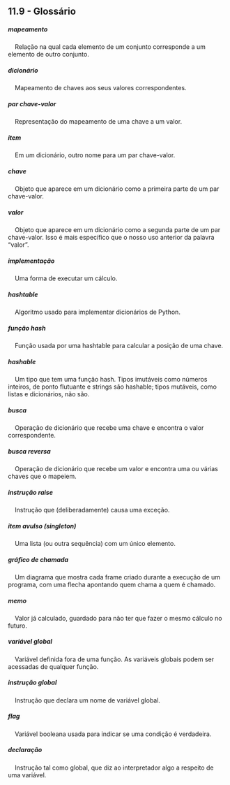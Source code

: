 ## 11.9 - Glossário


##### mapeamento
&nbsp;&nbsp;&nbsp;&nbsp;Relação na qual cada elemento de um conjunto corresponde a um elemento de outro conjunto.

##### dicionário
&nbsp;&nbsp;&nbsp;&nbsp;Mapeamento de chaves aos seus valores correspondentes.

##### par chave-valor
&nbsp;&nbsp;&nbsp;&nbsp;Representação do mapeamento de uma chave a um valor.

##### item
&nbsp;&nbsp;&nbsp;&nbsp;Em um dicionário, outro nome para um par chave-valor.

##### chave
&nbsp;&nbsp;&nbsp;&nbsp;Objeto que aparece em um dicionário como a primeira parte de um par chave-valor.

##### valor
&nbsp;&nbsp;&nbsp;&nbsp;Objeto que aparece em um dicionário como a segunda parte de um par chave-valor. Isso é mais específico que o nosso uso anterior da palavra “valor”.

##### implementação
&nbsp;&nbsp;&nbsp;&nbsp;Uma forma de executar um cálculo.

##### hashtable
&nbsp;&nbsp;&nbsp;&nbsp;Algoritmo usado para implementar dicionários de Python.

##### função hash
&nbsp;&nbsp;&nbsp;&nbsp;Função usada por uma hashtable para calcular a posição de uma chave.

##### hashable
&nbsp;&nbsp;&nbsp;&nbsp;Um tipo que tem uma função hash. Tipos imutáveis como números inteiros, de ponto flutuante e strings são hashable; tipos mutáveis, como listas e dicionários, não são.

##### busca
&nbsp;&nbsp;&nbsp;&nbsp;Operação de dicionário que recebe uma chave e encontra o valor correspondente.

##### busca reversa
&nbsp;&nbsp;&nbsp;&nbsp;Operação de dicionário que recebe um valor e encontra uma ou várias chaves que o mapeiem.

##### instrução raise
&nbsp;&nbsp;&nbsp;&nbsp;Instrução que (deliberadamente) causa uma exceção.

##### item avulso (singleton)
&nbsp;&nbsp;&nbsp;&nbsp;Uma lista (ou outra sequência) com um único elemento.

##### gráfico de chamada
&nbsp;&nbsp;&nbsp;&nbsp;Um diagrama que mostra cada frame criado durante a execução de um programa, com uma flecha apontando quem chama a quem é chamado.

##### memo
&nbsp;&nbsp;&nbsp;&nbsp;Valor já calculado, guardado para não ter que fazer o mesmo cálculo no futuro.

##### variável global
&nbsp;&nbsp;&nbsp;&nbsp;Variável definida fora de uma função. As variáveis globais podem ser acessadas de qualquer função.

##### instrução global
&nbsp;&nbsp;&nbsp;&nbsp;Instrução que declara um nome de variável global.

##### flag
&nbsp;&nbsp;&nbsp;&nbsp;Variável booleana usada para indicar se uma condição é verdadeira.

##### declaração
&nbsp;&nbsp;&nbsp;&nbsp;Instrução tal como global, que diz ao interpretador algo a respeito de uma variável.


